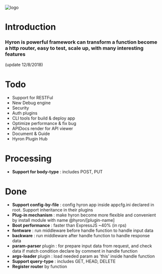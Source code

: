 ![logo](https://i.imgur.com/mAjPWAu.png)

# Introduction

### **Hyron** is powerful framework can transform a function become a http router, easy to test, scale up, with many interesting features

(update 12/8/2018)

# Todo
- Support for RESTFul
- New Debug engine
- Security
- Auth plugins
- CLI tools for build & deploy app
- Optimize performance & fix bug
- APIDocs render for API viewer
- Document & Guide
- Hyron Plugin Hub

# Processing
- **Support for body-type** : includes POST, PUT

# Done
- **Support config-by-file** : config hyron app inside appcfg.ini declared in root. Support inheritance in their plugins
- **Plug-in mechanism** : make hyron become more flexible and convenient by install module with name @hyron/[plugin-name]
- **Boot performance** : faster than ExpressJS ~40% (in rps)
- **fontware** : run middleware before handle function to handle input data
- **backware** : run middleware after handle function to handle response data
- **param-parser** plugin : for prepare input data from request, and check data if match condition declare by comment in handle function 
- **args-loader** plugin : load needed param as 'this' inside handle function 
- **Support query-type** : includes GET, HEAD, DELETE
- **Register router** by function